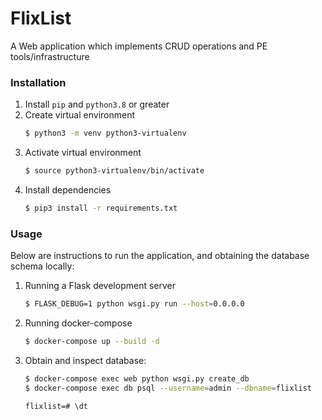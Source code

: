 # FlixList
A Web application which implements CRUD operations and PE tools/infrastructure

### Installation
1. Install `pip` and `python3.8` or greater
2. Create virtual environment 
    ```bash
    $ python3 -m venv python3-virtualenv
    ```
3. Activate virtual environment
    ```bash
    $ source python3-virtualenv/bin/activate
    ```
4. Install dependencies
    ```bash
    $ pip3 install -r requirements.txt
    ```

### Usage
Below are instructions to run the application, and obtaining the database schema locally:

1. Running a Flask development server
    ```bash
    $ FLASK_DEBUG=1 python wsgi.py run --host=0.0.0.0
    ```

2. Running docker-compose
    ```bash
    $ docker-compose up --build -d
    ```

3. Obtain and inspect database:
    ```bash 
    $ docker-compose exec web python wsgi.py create_db
    $ docker-compose exec db psql --username=admin --dbname=flixlist
    ```
    ```postgres
    flixlist=# \dt
    ```
